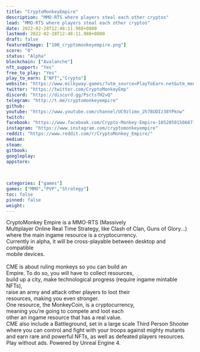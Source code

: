 ```yaml
---
title: "CryptoMonkeyEmpire"
description: "MMO-RTS where players steal each other cryptos"
lead: "MMO-RTS where players steal each other cryptos"
date: 2022-02-28T12:48:11.988+0800
lastmod: 2022-02-28T12:48:11.988+0800
draft: false
featuredImage: ["100_cryptomonkeyempire.png"]
score: "0"
status: "Alpha"
blockchain: ["Avalanche"]
nft_support: "Yes"
free_to_play: "Yes"
play_to_earn: ["NFT","Crypto"]
website: "https://www.milkyway.games/?utm_source=PlayToEarn.net&utm_medium=organic&utm_campaign=gamepage"
twitter: "https://twitter.com/CryptoMonkeyEmp"
discord: "https://discord.gg/PsctsTH2vQ"
telegram: "http://t.me/cryptomonkeyempire"
github: 
youtube: "https://www.youtube.com/channel/UC9zlimx_2h78UDIz38YPknw"
twitch: 
facebook: "https://www.facebook.com/Crypto-Monkey-Empire-105205915068710/"
instagram: "https://www.instagram.com/cryptomonkeyempire"
reddit: "https://www.reddit.com/r/CryptoMonkey_Empire/"
medium: 
steam: 
gitbook: 
googleplay: 
appstore: 

  
    
categories: ["games"]
games: ["MMO","PVP","Strategy"]
toc: false
pinned: false
weight: 
---
```

CryptoMonkey Empire is a MMO-RTS (Massively<br> Multiplayer Online Real Time Strategy, like Clash of Clan, Guns of Glory...) where the main ingame resource is a cryptocurrency.<br> Currently in alpha, it will be cross-playable between desktop and compatible<br> mobile devices. <br> <br> CME is about ruling monkeys so you can build an<br> Empire. To do so, you will have to collect resources,<br> build up a city, make technological progress (require ingame mintable NFTs),<br> raise an army and attack other players to loot their<br> resources, making you even stronger.<br> One resource, the MonkeyCoin, is a cryptocurrency,<br> meaning you’re going to compete and loot each<br> other an ingame resource that has a real value.<br> CME also include a Battleground, set in a large scale Third Person Shooter where you can control and fight with your troops against mighty mutants and earn rare and powerful NFTs, as well as defeated players resources. <br> Play without ads. Powered by Unreal Engine 4.